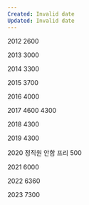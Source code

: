```yaml
---
Created: Invalid date
Updated: Invalid date
---
```

2012 2600

2013 3000

2014 3300

2015 3700

2016 4000

2017 4600 4300

2018 4300

2019 4300

2020 정직원 안함 프리 500

2021 6000

2022 6360

2023 7300
